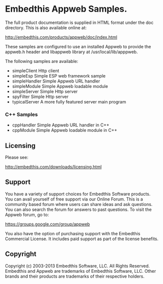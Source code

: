 Embedthis Appweb Samples.
===

The full product documentation is supplied in HTML format under the doc
directory. This is also available online at:

  http://embedthis.com/products/appweb/doc/index.html

These samples are configured to use an installed Appweb to provide the
appweb.h header and libappweb library at /usr/local/lib/apppweb.

The following samples are available:

* simpleClient        Http client
* simpleEsp           Simple ESP  web framework sample
* simpleHandler       Simple Appweb URL handler
* simpleModule        Simple Appweb loadable module
* simpleServer        Simple Http server
* spyFilter           Simple Http server
* typicalServer       A more fully featured server main program

### C++ Samples
* cppHandler          Simple Appweb URL handler in C++
* cppModule           Simple Appweb loadable module in C++

Licensing
---

Please see: 

http://embedthis.com/downloads/licensing.html


Support
---
You have a variety of support choices for Embedthis Software products. You can
avail yourself of free support via our Online Forum. This is a community based
forum where users can share ideas and ask questions. You can also search the
forum for answers to past questions. To visit the Appweb forum, go to:

https://groups.google.com/group/appweb

You also have the option of purchasing support with the Embedthis Commercial
License. It includes paid support as part of the license benefits.


Copyright
---

Copyright (c) 2003-2013 Embedthis Software, LLC. All Rights Reserved.
Embedthis and Appweb are trademarks of Embedthis Software, LLC. Other 
brands and their products are trademarks of their respective holders.
